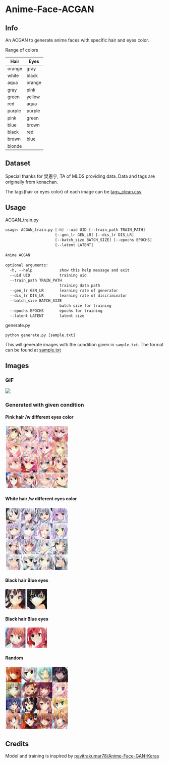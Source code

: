 # Anime-Face-ACGAN
## Info
An ACGAN to generate anime faces with specific hair and eyes color.

Range of colors

| Hair |  Eyes  |
|------| -------|  
|orange|  gray  |
|white |  black |
|aqua  |  orange|
|gray  |  pink  |
|green |  yellow|
|red   |  aqua  |
|purple|  purple|
|pink  |  green |
|blue  |  brown |
|black |  red   |
|brown |  blue  |
|blonde|        |



## Dataset
Special thanks for 樊恩宇, TA of MLDS providing data. Data and tags are originally from konachan.

The tags(hair or eyes color) of each image can be [tags_clean.csv](tags_clean.csv)


## Usage
ACGAN_train.py

```
usage: ACGAN_train.py [-h] --uid UID [--train_path TRAIN_PATH]
                      [--gen_lr GEN_LR] [--dis_lr DIS_LR]
                      [--batch_size BATCH_SIZE] [--epochs EPOCHS]
                      [--latent LATENT]

Anime ACGAN

optional arguments:
  -h, --help            show this help message and exit
  --uid UID             training uid
  --train_path TRAIN_PATH
                        training data path
  --gen_lr GEN_LR       learning rate of generator
  --dis_lr DIS_LR       learning rate of discriminator
  --batch_size BATCH_SIZE
                        batch size for training
  --epochs EPOCHS       epochs for training
  --latent LATENT       latent size
```

generate.py

```
python generate.py [sample.txt]
```

This will generate images with the condition given in `sample.txt`. The format can be found at  [sample.txt](pretrained_models/sample.txt)

## Images

### GIF
![](img/demo.gif)

### Generated with given condition
#### Pink hair /w different eyes color
<img src = "img/pink-hair.jpg" width="200px">

#### White hair /w different eyes color
<img src = "img/white-hair.jpg" width="200px">

#### Black hair Blue eyes
<img src = "img/black-hair_blue-eyes-1.jpg" width="64px">
<img src = "img/black-hair_blue-eyes-2.jpg" width="64px">

#### Black hair Blue eyes
<img src = "img/red-hair-green-eyes-1.jpg" width="64px">
<img src = "img/red-hair-green-eyes-2.jpg" width="64px">

#### Random
<img src = "img/demo.png" width="200px">

## Credits
Model and training is inspired by 
[pavitrakumar78/Anime-Face-GAN-Keras](https://github.com/pavitrakumar78/Anime-Face-GAN-Keras)


